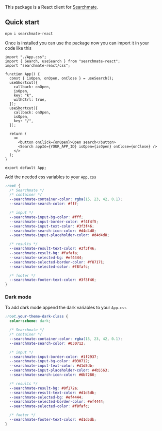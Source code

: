 This package is a React client for [Searchmate](https://searchmate.app).

## Quick start

```bash
npm i searchmate-react
```

Once is installed you can use the package now you can import it in your code like this

```tsx
import "./App.css";
import { Search, useSearch } from "searchmate-react";
import "searchmate-react/css";

function App() {
  const { isOpen, onOpen, onClose } = useSearch();
  useShortcut({
    callback: onOpen,
    isOpen,
    key: "k",
    withCtrl: true,
  });
  useShortcut({
    callback: onOpen,
    isOpen,
    key: "/",
  });
  
  return (
    <>
      <button onClick={onOpen}>Open search</button>
      <Search appId={YOUR_APP_ID} isOpen={isOpen} onClose={onClose} />
    </>
  );
}

export default App;
```

Add the needed css variables to your `App.css`

```css
:root {
  /* Searchmate */
  /* container */
  --searchmate-container-color: rgba(15, 23, 42, 0.1);
  --searchmate-search-color: #fff;

  /* input */
  --searchmate-input-bg-color: #fff;
  --searchmate-input-border-color: #f4f4f5;
  --searchmate-input-text-color: #3f3f46;
  --searchmate-search-icon-color: #d4d4d8;
  --searchmate-input-placeholder-color: #d4d4d8;

  /* results */
  --searchmate-result-text-color: #3f3f46;
  --searchmate-result-bg: #fafafa;
  --searchmate-selected-bg: #ef4444;
  --searchmate-selected-border-color: #f87171;
  --searchmate-selected-color: #f8fafc;

  /* footer */
  --searchmate-footer-text-color: #3f3f46;
}
```

### Dark mode

To add dark mode append the dark variables to your `App.css`

```css
:root.your-theme-dark-class {
  color-scheme: dark;

  /* Searchmate */
  /* container */
  --searchmate-container-color: rgba(15, 23, 42, 0.1);
  --searchmate-search-color: #030712;

  /* input */
  --searchmate-input-border-color: #1f2937;
  --searchmate-input-bg-color: #030712;
  --searchmate-input-text-color: #d1d5db;
  --searchmate-input-placeholder-color: #4b5563;
  --searchmate-search-icon-color: #6b7280;

  /* results */
  --searchmate-result-bg: #0f172a;
  --searchmate-result-text-color: #d1d5db;
  --searchmate-selected-bg: #ef4444;
  --searchmate-selected-border-color: #ef4444;
  --searchmate-selected-color: #f8fafc;

  /* footer */
  --searchmate-footer-text-color: #d1d5db;
}
```


